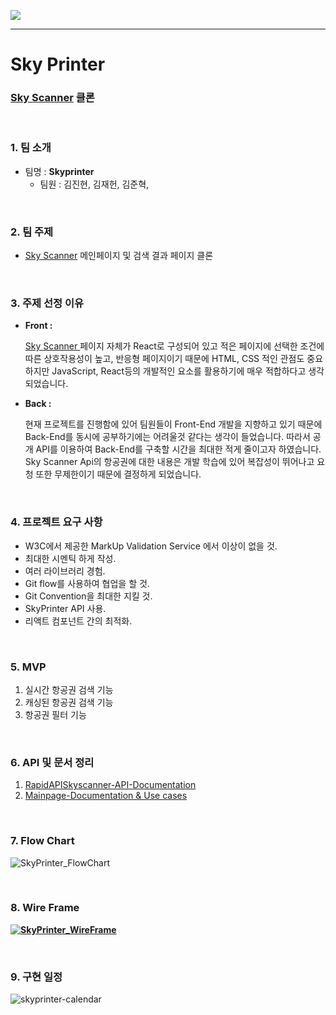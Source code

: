 [![](https://user-images.githubusercontent.com/32444914/81935111-0f240380-962b-11ea-9f4b-8baf86db6fa2.png)](https://youtu.be/I-8yuIpRqu0)

---

# Sky Printer

### **[Sky Scanner](https://www.skyscanner.co.kr/) 클론**

<br/>

### 1. 팀 소개

- 팀명 : **Skyprinter**
  - 팀원 : 김진현, 김재헌, 김준혁,

<br/>

### 2. 팀 주제

- [Sky Scanner](https://www.skyscanner.co.kr/) 메인페이지 및 검색 결과 페이지 클론

<br/>

### 3. 주제 선정 이유

- **Front :**

  [Sky Scanner ](https://www.skyscanner.com/)페이지 자체가 React로 구성되어 있고 적은 페이지에 선택한 조건에 따른 상호작용성이 높고, 반응형 페이지이기 때문에 HTML, CSS 적인 관점도 중요하지만 JavaScript, React등의 개발적인 요소를 활용하기에 매우 적합하다고 생각되었습니다.

- **Back :**

  현재 프로젝트를 진행함에 있어 팀원들이 Front-End 개발을 지향하고 있기 때문에 Back-End를 동시에 공부하기에는 어려울것 같다는 생각이 들었습니다. 따라서 공개 API를 이용하여 Back-End를 구축할 시간을 최대한 적게 줄이고자 하였습니다. Sky Scanner Api의 항공권에 대한 내용은 개발 학습에 있어 복잡성이 뛰어나고 요청 또한 무제한이기 때문에 결정하게 되었습니다.

<br/>

### 4. 프로젝트 요구 사항

- W3C에서 제공한 MarkUp Validation Service 에서 이상이 없을 것.
- 최대한 시멘틱 하게 작성.
- 여러 라이브러리 경험.
- Git flow를 사용하여 협업을 할 것.
- Git Convention을 최대한 지킬 것.
- SkyPrinter API 사용.
- 리액트 컴포넌트 간의 최적화.

<br/>

### 5. MVP

1. 실시간 항공권 검색 기능
2. 캐싱된 항공권 검색 기능
3. 항공권 필터 기능

<br/>

### 6. API 및 문서 정리

1. [RapidAPISkyscanner-API-Documentation](./RapidAPISkyscanner-API-Documentation.md)
2. [Mainpage-Documentation & Use cases](./Mainpage-Use-cases-Documentation.md)

<br/>

### 7. Flow Chart

![SkyPrinter_FlowChart](https://lh6.googleusercontent.com/ipfJkBFAPz8fCGGbsg0xHKXCzrO4xEWqSZ6q6Xfv5hHVmasoDh8pdb-Av8nr323ppoZKtkmyo2W1EVXhVAesH5FUVQh_tYlqBoOHih2n0-iq9n0l0dSynmkVRzZ_b5IzhDLLJr8I)

<br/>

### 8. Wire Frame

[**![SkyPrinter_WireFrame](https://lh3.googleusercontent.com/WRH_SsstNuVq0TJl6OMe13MTXtUQOZUwFEaLLlTDv3ZJWnkuACWxSNpo9Yi1AqaOWIk47pxJ1CJzSnEaOqYHiKtTaRabIWdJpbIm6r1lyqe7QF69Rt5lg4ogBi_Offd0fDMp03BN)**](https://ovenapp.io/view/oSsbyScwAhgp8XeIrhNJRkSI91XFCe1a/)

<br/>

### 9. 구현 일정

![skyprinter-calendar](https://user-images.githubusercontent.com/31315644/75995588-01257880-5f40-11ea-8a1a-94afddb40337.jpeg)

<br/>
